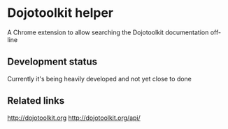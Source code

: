 Dojotoolkit helper
==================

A Chrome extension to allow searching the Dojotoolkit documentation off-line

Development status
------------------

Currently it's being heavily developed and not yet close to done


Related links
-------------

<http://dojotoolkit.org>
<http://dojotoolkit.org/api/>
